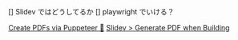 [] Slidev ではどうしてるか
[] playwright でいける？

[Create PDFs via Puppeteer 📄](https://x.com/pontusab/status/1832772994219008180)
[Slidev > Generate PDF when Building](https://sli.dev/features/build-with-pdf)
